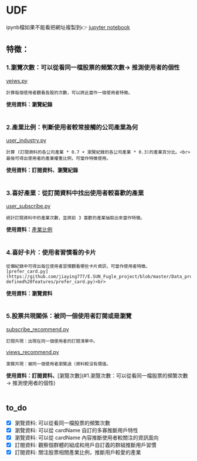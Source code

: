 # UDF
ipynb檔如果不能看把網址複製到👉 [jupyter notebook](https://nbviewer.jupyter.org)<br>
## 特徵：
### 1.瀏覽次數：可以從看同一檔股票的頻繁次數→ 推測使用者的個性
[veiws.py](https://github.com/jiaying777/E.SUN_Fugle_project/blob/master/user-defined%20features/views.py)

    計算每個使用者觀看各股的次數，可以將此當作一個使用者特徵。

**使用資料：瀏覽紀錄**
<br>
<br>

### 2.產業比例：判斷使用者較常接觸的公司產業為何
[user_industry.py](https://github.com/jiaying777/E.SUN_Fugle_project/blob/master/Data_processing/user-defined%20features/user_industry.py)

    計算 (訂閱資料的各公司產業 * 0.7 + 瀏覽紀錄的各公司產業 * 0.3)的產業百分比。<br>
    最後可得出使用者的產業權重比例，可當作特徵使用。


**使用資料：訂閱資料、瀏覽紀錄**
<br>
<br>

### 3.喜好產業：從訂閱資料中找出使用者較喜歡的產業
[user_subscribe.py](https://github.com/jiaying777/E.SUN_Fugle_project/blob/master/Data_processing/user-defined%20features/user_subscribe.py)

    統計訂閱資料中的產業次數，並將前 3 喜歡的產業抽取出來當作特徵。


**使用資料：**[產業比例](#2.產業比例：判斷使用者較常接觸的公司產業為何)
<br>
<br>

### 4.喜好卡片：使用者習慣看的卡片

    從懶紀錄中可得出每位使用者習慣觀看哪些卡片資訊，可當作使用者特徵。[prefer_card.py](https://github.com/jiaying777/E.SUN_Fugle_project/blob/master/Data_processing/user-defined%20features/prefer_card.py)<br>

**使用資料：瀏覽資料**
<br>
<br>

### 5.股票共現關係：被同一個使用者訂閱或是瀏覽
[subscribe_recommend.py](https://github.com/jiaying777/E.SUN_Fugle_project/blob/084ed791512e9e72c23188680327cebf43c44b38/Data_processing/user-defined%20features/data_processing.py#L24)

    訂閱共現：出現在同一個使用者的訂閱清單中。 

[views_recommend.py](https://github.com/jiaying777/E.SUN_Fugle_project/blob/084ed791512e9e72c23188680327cebf43c44b38/Data_processing/user-defined%20features/data_processing.py#L45)

    瀏覽共現：被同一個使用者瀏覽過（資料較沒有價值。

**使用資料：訂閱資料、**[瀏覽次數](#1.瀏覽次數：可以從看同一檔股票的頻繁次數→ 推測使用者的個性)
<br>
<br>


## to_do
- [x] 瀏覽資料: 可以從看同一檔股票的頻繁次數
- [x] 瀏覽資料: 可以從 cardName 自訂的多寡推斷用戶特性
- [x] 瀏覽資料: 可以從 cardName 內容推斷使用者較關注的資訊面向
- [x] 訂閱資料: 觀察個群體的組成和用戶自訂義的群組推斷用戶習慣
- [x] 訂閱資料: 關注股票相關產業比例，推斷用戶較愛的產業 
